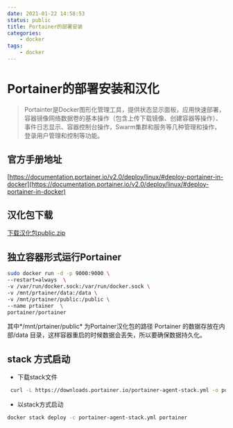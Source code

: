 ```yaml
---
date: 2021-01-22 14:58:53
status: public
title: Portainer的部署安装
categories: 
    - docker
tags: 
    - docker
---
```



<!-- toc -->

# Portainer的部署安装和汉化
> Portainter是Docker图形化管理工具，提供状态显示面板，应用快速部署，容器镜像网络数据卷的基本操作（包含上传下载镜像、创建容器等操作）、事件日志显示、容器控制台操作，Swarm集群和服务等几种管理和操作，登录用户管理和控制等功能。

## 官方手册地址
[https://documentation.portainer.io/v2.0/deploy/linux/#deploy-portainer-in-docker](https://documentation.portainer.io/v2.0/deploy/linux/#deploy-portainer-in-docker)

## 汉化包下载
[下载汉化包public.zip](/_attachments/2021-01-22/public.zip)

## 独立容器形式运行Portainer
```bash
sudo docker run -d -p 9000:9000 \
--restart=always  \
-v /var/run/docker.sock:/var/run/docker.sock \
-v /mnt/prtainer/data:/data \
-v /mnt/prtainer/public:/public \
--name prtainer  \
portainer/portainer 
```
其中*/mnt/prtainer/public* 为Portainer汉化包的路径
Portainer 的数据存放在内部/data 目录，这样容器重启的时候数据会丢失，所以要确保数据持久化。

## stack 方式启动
- 下载stack文件
```bash
 curl -L https://downloads.portainer.io/portainer-agent-stack.yml -o portainer-agent-stack.yml
```
- 以stack方式启动 
```bash
docker stack deploy -c portainer-agent-stack.yml portainer
```

